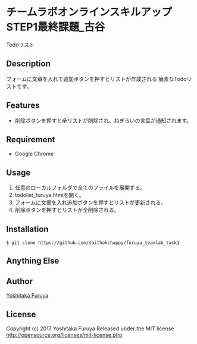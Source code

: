 # チームラボオンラインスキルアップSTEP1最終課題_古谷


Todoリスト

## Description

フォームに文章を入れて追加ボタンを押すとリストが作成される
簡素なTodoリストです。

## Features

- 削除ボタンを押すと全リストが削除され、ねぎらいの言葉が通知されます。

## Requirement
- Google Chrome
## Usage

1. 任意のローカルフォルダで全てのファイルを展開する。
2. todolist_furuya.htmlを開く。
3. フォームに文章を入れ追加ボタンを押すとリストが更新される。
4. 削除ボタンを押すとリストが全削除される。


## Installation

    $ git clone https://github.com/saithokchappy/furuya_teamlab_task1

## Anything Else

## Author

[Yoshitaka Furuya](https://github.com/saithokchappy)

## License
Copyright (c) 2017 Yoshitaka Furuya
Released under the MIT license
http://opensource.org/licenses/mit-license.php

